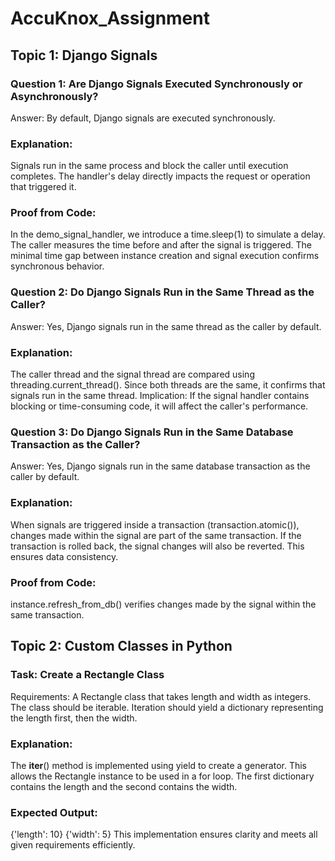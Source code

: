 # AccuKnox_Assignment
## Topic 1: Django Signals

### Question 1: Are Django Signals Executed Synchronously or Asynchronously?

Answer:
By default, Django signals are executed synchronously.

### Explanation:
Signals run in the same process and block the caller until execution completes.
The handler's delay directly impacts the request or operation that triggered it.

### Proof from Code:
In the demo_signal_handler, we introduce a time.sleep(1) to simulate a delay.
The caller measures the time before and after the signal is triggered.
The minimal time gap between instance creation and signal execution confirms synchronous behavior.

### Question 2: Do Django Signals Run in the Same Thread as the Caller?

Answer:
Yes, Django signals run in the same thread as the caller by default.

### Explanation:
The caller thread and the signal thread are compared using threading.current_thread().
Since both threads are the same, it confirms that signals run in the same thread.
Implication:
If the signal handler contains blocking or time-consuming code, it will affect the caller's performance.

### Question 3: Do Django Signals Run in the Same Database Transaction as the Caller?

Answer:
Yes, Django signals run in the same database transaction as the caller by default.
### Explanation:
When signals are triggered inside a transaction (transaction.atomic()), changes made within the signal are part of the same transaction.
If the transaction is rolled back, the signal changes will also be reverted.
This ensures data consistency.

### Proof from Code:
instance.refresh_from_db() verifies changes made by the signal within the same transaction.


## Topic 2: Custom Classes in Python

### Task: Create a Rectangle Class

Requirements:
A Rectangle class that takes length and width as integers.
The class should be iterable.
Iteration should yield a dictionary representing the length first, then the width.

### Explanation:
The __iter__() method is implemented using yield to create a generator.
This allows the Rectangle instance to be used in a for loop.
The first dictionary contains the length and the second contains the width.

### Expected Output:

{'length': 10}
{'width': 5}
This implementation ensures clarity and meets all given requirements efficiently.
